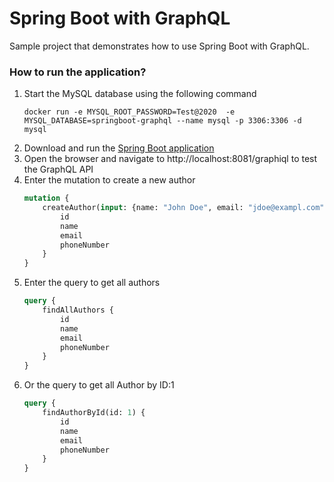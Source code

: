 # Spring Boot with GraphQL

Sample project that demonstrates how to use Spring Boot with GraphQL.

### How to run the application?

1. Start the MySQL database using the following command
    ```
    docker run -e MYSQL_ROOT_PASSWORD=Test@2020  -e MYSQL_DATABASE=springboot-graphql --name mysql -p 3306:3306 -d mysql
    ```
2. Download and run the [Spring Boot application](src/main/java/com/pj/springbootgraphql/SpringBootGraphQlApplication.java)
3. Open the browser and navigate to http://localhost:8081/graphiql to test the GraphQL API
4. Enter the mutation to create a new author
    ``` graphql
    mutation {
        createAuthor(input: {name: "John Doe", email: "jdoe@exampl.com", phoneNumber: "12334344949"}) {
            id
            name
            email
            phoneNumber
        }
    }
    ```
5. Enter the query to get all authors
    ``` graphql
    query {
        findAllAuthors {
            id
            name
            email
            phoneNumber
        }
    }
    ```
6. Or the query to get all Author by ID:1
    ``` graphql
    query {
        findAuthorById(id: 1) {
            id
            name
            email
            phoneNumber
        }
    }
    ```
